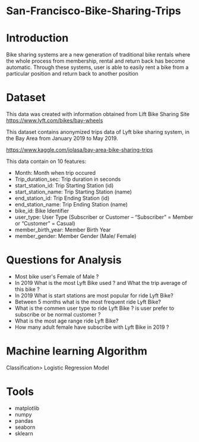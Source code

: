 # San-Francisco-Bike-Sharing-Trips

# Introduction 
Bike sharing systems are a new generation of traditional bike rentals where the whole process from membership, rental and return back has become automatic. Through these systems, user is able to easily rent a bike from a particular position and return back to another position

# Dataset 

This data was created with information obtained from Lift Bike Sharing Site
https://www.lyft.com/bikes/bay-wheels

This dataset contains anonymized trips data of Lyft bike sharing system, in the Bay Area from January 2019 to May 2019.



https://www.kaggle.com/jolasa/bay-area-bike-sharing-trips

This data contain on 10 features: 

* Month: Month when trip occured 
* Trip_duration_sec: Trip duration in seconds
* start_station_id: Trip Starting Station (id)
* start_station_name: Trip Starting Station (name)
* end_station_id: Trip Ending Station (id)
* end_station_name: Trip Ending Station (name)
* bike_id: Bike Identifier
* user_type: User Type (Subscriber or Customer – “Subscriber” = Member or “Customer” = Casual)
* member_birth_year: Member Birth Year
* member_gender: Member Gender (Male/ Female) 

# Questions for Analysis

*  Most bike user's Female of Male ?
* In 2019 What is the most Lyft Bike used ? and What the trip average of this bike ?
* In 2019 What is start stations are most popular for ride Lyft Bike?
* Between 5 months what is the most frequent ride Lyft Bike?
* What is the commen user type to ride Lyft Bike ? is user prefer to subscribe or be normal customer ?
* What is the most age range ride Lyft Bike?
* How many adult female have subscribe with Lyft Bike in 2019 ? 

# Machine learning Algorithm

Classification> Logistic Regression Model

# Tools 

* matplotlib
* numpy
* pandas
* seaborn
* sklearn
